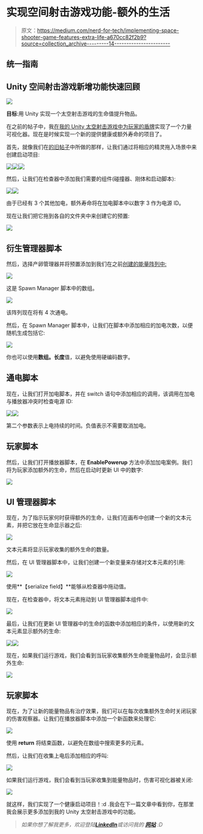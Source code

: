# 实现空间射击游戏功能-额外的生活

> 原文：<https://medium.com/nerd-for-tech/implementing-space-shooter-game-features-extra-life-a670cc82f2b9?source=collection_archive---------14----------------------->

## 统一指南

## Unity 空间射击游戏新增功能快速回顾

![](img/3ba6ab557091d4456c7606a6839898b2.png)

**目标**:用 Unity 实现一个太空射击游戏的生命值提升物品。

在之前的帖子中，我[在我的 Unity 太空射击游戏中为玩家的盾牌](/nerd-for-tech/implementing-space-shooter-game-features-shield-strength-1fd3c5c18ee3)实现了一个力量可视化器。现在是时候实现一个新的提供健康或额外寿命的项目了。

首先，就像我们在[的旧帖子](/nerd-for-tech/creating-a-power-up-for-your-game-in-unity-6810d73376a1)中所做的那样，让我们通过将相应的精灵拖入场景中来创建启动项目:

![](img/fcde5af0c690e6f69b5c3c8779447e40.png)![](img/9ac3b42ef627864136846a69e8eb366e.png)![](img/6e48b18484cb238d0da808511650e5be.png)

然后，让我们在检查器中添加我们需要的组件(碰撞器、刚体和启动脚本):

![](img/eb2c2a30359d4ec189cd9a552f66d0ae.png)![](img/e782415efe4cfcd8a1c9135363bc0ff4.png)

由于已经有 3 个其他加电，额外寿命将在加电脚本中以数字 3 作为电源 ID。

现在让我们把它拖到各自的文件夹中来创建它的预置:

![](img/2d478fde5cbf827d7e9650989bd9478c.png)

## 衍生管理器脚本

然后，选择产卵管理器并将预置添加到我们在之前[创建的能量阵列中:](/nerd-for-tech/creating-a-power-up-for-your-game-in-unity-6810d73376a1)

![](img/786815f8b8bb6807eee68d937a2303dc.png)

这是 Spawn Manager 脚本中的数组。

![](img/a04fb798ec313775c40d4307e00d222a.png)

该阵列现在将有 4 次通电。

然后，在 Spawn Manager 脚本中，让我们在脚本中添加相应的加电次数，以便随机生成包括它:

![](img/19e6885134e4f5e211572d2902e1320f.png)

你也可以使用**数组。长度**值，以避免使用硬编码数字。

## 通电脚本

现在，让我们打开加电脚本，并在 switch 语句中添加相应的调用，该调用在加电与播放器冲突时检查电源 ID:

![](img/342e94cd14ed64b7b07f23cfc6d7198a.png)![](img/b00d70d4059b63b7e2b26188429c15cf.png)

第二个参数表示上电持续的时间。负值表示不需要取消加电。

## 玩家脚本

然后，让我们打开播放器脚本，在 **EnablePowerup** 方法中添加加电案例。我们将为玩家添加额外的生命，然后在启动时更新 UI 中的数字:

![](img/4051b6c28bedf04cbc888dec92e6e995.png)

## UI 管理器脚本

现在，为了指示玩家何时获得额外的生命，让我们在画布中创建一个新的文本元素，并把它放在生命显示器之后:

![](img/839d790f42a4c8f379ef2b1316f5f214.png)

文本元素将显示玩家收集的额外生命的数量。

然后，在 UI 管理器脚本中，让我们创建一个新变量来存储对文本元素的引用:

![](img/4866eb4165123e549cf98808cdc7cc88.png)

使用**【serialize field】**能够从检查器中拖动值。

现在，在检查器中，将文本元素拖动到 UI 管理器脚本组件中:

![](img/389c300286055aefa42eddbd664e8caa.png)

最后，让我们在更新 UI 管理器中的生命的函数中添加相应的条件，以使用新的文本元素显示额外的生命:

![](img/a18d360ed4d3a1ac6a2c208b824e5478.png)![](img/c16900ec0fe9d50fc9e40eb2951ccf79.png)

现在，如果我们运行游戏，我们会看到当玩家收集额外生命能量物品时，会显示额外生命:

![](img/613420dbbb9306e8b1c17a40e3dc7bc6.png)

## 玩家脚本

现在，为了让新的能量物品有治疗效果，我们可以在每次收集额外生命时关闭玩家的伤害观察器。让我们在播放器脚本中添加一个新函数来处理它:

![](img/59458aac4b3793339c2702ab5ec1b372.png)

使用 **return** 将结束函数，以避免在数组中搜索更多的元素。

然后，让我们在收集上电后添加相应的呼叫:

![](img/aa0214d33ee04d030e7ac7656b6d879f.png)

如果我们运行游戏，我们会看到当玩家收集到能量物品时，伤害可视化器被关闭:

![](img/53265690ad64eae97f4cb0bb3852048b.png)

就这样，我们实现了一个健康启动项目！:d .我会在下一篇文章中看到你，在那里我会展示更多添加到我的 Unity 太空射击游戏中的功能。

> *如果你想了解我更多，欢迎登陆*[***LinkedIn***](https://www.linkedin.com/in/fas444/)**或访问我的* [***网站***](http://fernandoalcasan.com/) *:D**
